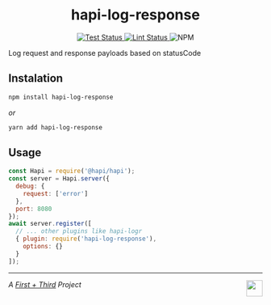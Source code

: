 <h1 align="center">hapi-log-response</h1>

<p align="center">
  <a href="https://github.com/firstandthird/hapi-log-response/actions">
    <img src="https://img.shields.io/github/workflow/status/firstandthird/hapi-log-response/Test/main?label=Tests&style=for-the-badge" alt="Test Status"/>
  </a>
  <a href="https://github.com/firstandthird/hapi-log-response/actions">
    <img src="https://img.shields.io/github/workflow/status/firstandthird/hapi-log-response/Lint/main?label=Lint&style=for-the-badge" alt="Lint Status"/>
  </a>
  <img src="https://img.shields.io/npm/v/hapi-log-response.svg?label=npm&style=for-the-badge" alt="NPM" />
</p>

Log request and response payloads based on statusCode

## Instalation

```sh
npm install hapi-log-response
```

_or_

```sh
yarn add hapi-log-response
```


## Usage

```javascript
const Hapi = require('@hapi/hapi');
const server = Hapi.server({
  debug: {
    request: ['error']
  },
  port: 8080
});
await server.register([
  // ... other plugins like hapi-logr
  { plugin: require('hapi-log-response'),
    options: {}
  }
]);
```

---

<a href="https://firstandthird.com"><img src="https://firstandthird.com/_static/ui/images/safari-pinned-tab-62813db097.svg" height="32" width="32" align="right"></a>

_A [First + Third](https://firstandthird.com) Project_
